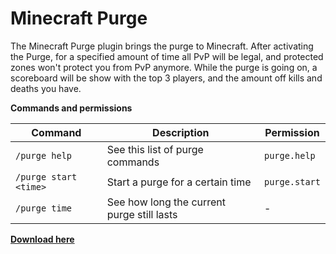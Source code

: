 # Minecraft Purge

The Minecraft Purge plugin brings the purge to Minecraft. After activating the Purge, for a specified amount of time all PvP will be legal, and protected zones won't protect you from PvP anymore. While the purge is going on, a scoreboard will be show with the top 3 players, and the amount off kills and deaths you have.

**Commands and permissions**

| Command | Description | Permission |
| ------ | ------ | ------ |
| ``` /purge help ``` | See this list of purge commands | ``` purge.help ``` |
| ``` /purge start <time> ``` | Start a purge for a certain time  | ``` purge.start ``` |
| ``` /purge time ``` | See how long the current purge still lasts | - |

**[Download here](https://github.com/Koennn/Purge/releases)**